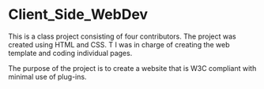 # Client_Side_WebDev

This is a class project consisting of four contributors. The project was created using HTML and CSS. T I was in charge of creating the web template and coding individual pages.

The purpose of the project is to create a website that is W3C compliant with minimal use of plug-ins.
